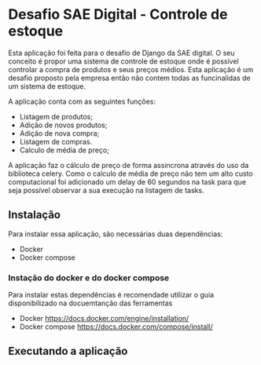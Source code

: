 # Desafio SAE Digital - Controle de estoque

Esta aplicação foi feita para o desafio de Django da SAE digital. O seu conceito é propor uma sistema de controle de estoque onde é possível controlar a compra de produtos e seus preços médios. Esta aplicação é um desafio proposto pela empresa então não contem todas as funcinalidas de um sistema de estoque.

A aplicação conta com as seguintes funções:

- Listagem de produtos;
- Adição de novos produtos;
- Adição de nova compra;
- Listagem de compras.
- Calculo de média de preço;

A aplicação faz o cálculo de preço de forma assincrona através do uso da biblioteca celery. Como o calculo de média de preço não tem um alto custo computacional foi adicionado um delay de 60 segundos na task para que seja possível observar a sua execução na listagem de tasks.

## Instalação
Para instalar essa aplicação, são necessárias duas dependências:
 - Docker
 - Docker compose

### Instação do docker e do docker compose
Para instalar estas dependências é recomendade utilizar o guia disponibilizado na docuemtanção das ferramentas
 - Docker https://docs.docker.com/engine/installation/ 
 - Docker compose https://docs.docker.com/compose/install/

## Executando a aplicação
